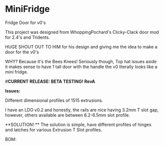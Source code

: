 # MiniFridge
Fridge Door for v0's

This project was designed from WhoppingPochard's Clicky-Clack door mod for 2.4's and Tridents. 

HUGE SHOUT OUT TO HIM for his design and giving me the idea to make a door for the v0's

WHY? Because it's the Bees Knees! Seriously though, Top hat issues aside it makes sense to have 1 tall door with the handle the v0 literally looks like a mini fridge.

#**CURRENT RELEASE: BETA TESTING! RevA**

**Issues:**

Different dimensional profiles of 1515 extrusions.

I have an LDO v0.2 and honestly, the rails are nice having 3.2mm T slot gap, however, others available are between 6.2-6.5mm slot profile.

**SOLUTION!
**
The solution is simple, have different profiles of hinges and latches for various Extrusion T Slot profiles. 



BOM:


